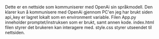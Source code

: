 Dette er en nettside som kommuniserer med OpenAi sin språkmodell.
Den klarer kun å kommunisere med OpenAi gjennom PC'en jeg har brukt siden api_key er lagret lokalt som en environment variable.
Filen App.py inneholder promptet/instruksen som er brukt, samt annen kode.
index.html filen styrer det brukeren kan interagere med.
style.css styrer utseendet til nettsiden.
